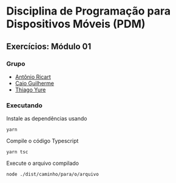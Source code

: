 # Disciplina de Programação para Dispositivos Móveis (PDM)
## Exercícios: Módulo 01

### Grupo
 - [Antônio Ricart](https://github.com/ARJOM)
 - [Caio Guilherme](https://github.com/caioguilherme10)
 - [Thiago Yure](https://github.com/ThiagoYure)

 ### Executando
 Instale as dependências usando
 ```
 yarn
 ```

 Compile o código Typescript
 ```
 yarn tsc
 ```

 Execute o arquivo compilado
 ```
 node ./dist/caminho/para/o/arquivo
 ```